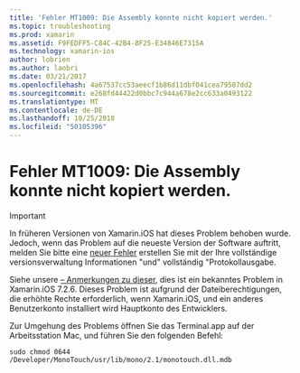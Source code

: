 ```yaml
---
title: 'Fehler MT1009: Die Assembly konnte nicht kopiert werden.'
ms.topic: troubleshooting
ms.prod: xamarin
ms.assetid: F9FEDFF5-C84C-42B4-8F25-E34846E7315A
ms.technology: xamarin-ios
author: lobrien
ms.author: laobri
ms.date: 03/21/2017
ms.openlocfilehash: 4a67537cc53aeecf1b86d11dbf041cea79587dd2
ms.sourcegitcommit: e268fd44422d0bbc7c944a678e2cc633a0493122
ms.translationtype: MT
ms.contentlocale: de-DE
ms.lasthandoff: 10/25/2018
ms.locfileid: "50105396"
---
```

# <a name="error-mt1009-could-not-copy-the-assembly"></a>Fehler MT1009: Die Assembly konnte nicht kopiert werden.

> [!IMPORTANT]
> In früheren Versionen von Xamarin.iOS hat dieses Problem behoben wurde. Jedoch, wenn das Problem auf die neueste Version der Software auftritt, melden Sie bitte eine [neuer Fehler](~/cross-platform/troubleshooting/questions/howto-file-bug.md) erstellen Sie mit der Ihre vollständige versionsverwaltung Informationen "und" vollständig "Protokollausgabe.

Siehe unsere [– Anmerkungen zu dieser](https://developer.xamarin.com/releases/ios/xamarin.ios_7/xamarin.ios_7.2/), dies ist ein bekanntes Problem in Xamarin.iOS 7.2.6. Dieses Problem ist aufgrund der Dateiberechtigungen, die erhöhte Rechte erforderlich, wenn Xamarin.iOS, und ein anderes Benutzerkonto installiert wird Hauptkonto des Entwicklers.

Zur Umgehung des Problems öffnen Sie das Terminal.app auf der Arbeitsstation Mac, und führen Sie den folgenden Befehl:

`sudo chmod 0644 /Developer/MonoTouch/usr/lib/mono/2.1/monotouch.dll.mdb`

